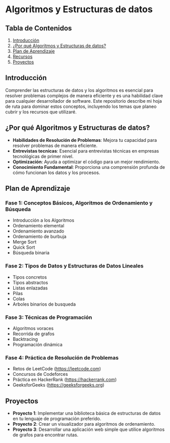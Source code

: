 # Algoritmos y Estructuras de datos

## Tabla de Contenidos

1. [Introducción](#introduccion)
2. [¿Por qué Algoritmos y Estructuras de datos?](#por-que-estructuras-de-datos-y-algoritmos)
3. [Plan de Aprendizaje](#plan-de-aprendizaje)
4. [Recursos](#recursos)
5. [Proyectos](#proyectos)

## Introducción

Comprender las estructuras de datos y los algoritmos es esencial para resolver problemas complejos de manera eficiente y es una habilidad clave para cualquier desarrollador de software. Este repositorio describe mi hoja de ruta para dominar estos conceptos, incluyendo los temas que planeo cubrir y los recursos que utilizaré.

## ¿Por qué Algoritmos y Estructuras de datos?

- **Habilidades de Resolución de Problemas**: Mejora tu capacidad para resolver problemas de manera eficiente.
- **Entrevistas tecnicas**: Esencial para entrevistas técnicas en empresas tecnológicas de primer nivel.
- **Optimización**: Ayuda a optimizar el código para un mejor rendimiento.
- **Conocimiento Fundamental**: Proporciona una comprensión profunda de cómo funcionan los datos y los procesos.

## Plan de Aprendizaje

### Fase 1: Conceptos Básicos, Algoritmos de Ordenamiento y Búsqueda
- Introducción a los Algoritmos
- Ordenamiento elemental
- Ordenamiento avanzado
- Ordenamiento de burbuja
- Merge Sort
- Quick Sort
- Búsqueda binaria

### Fase 2: Tipos de Datos y Estructuras de Datos Lineales
- Tipos concretos
- Tipos abstractos
- Listas enlazadas
- Pilas
- Colas
- Arboles binarios de busqueda

### Fase 3: Técnicas de Programación
- Algoritmos voraces
- Recorrida de grafos
- Backtracing
- Programación dinámica

### Fase 4: Práctica de Resolución de Problemas
- Retos de LeetCode (https://leetcode.com)
- Concursos de Codeforces
- Práctica en HackerRank (https://hackerrank.com)
- GeeksforGeeks (https://geeksforgeeks.org)

## Proyectos

- **Proyecto 1**: Implementar una biblioteca básica de estructuras de datos en tu lenguaje de programación preferido.
- **Proyecto 2**: Crear un visualizador para algoritmos de ordenamiento.
- **Proyecto 3**: Desarrollar una aplicación web simple que utilice algoritmos de grafos para encontrar rutas.
